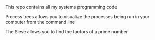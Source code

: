 This repo contains all my systems programming code

Process trees allows you to visualize the processes being run in your computer from the command line

The Sieve allows you to find the factors of a prime number
